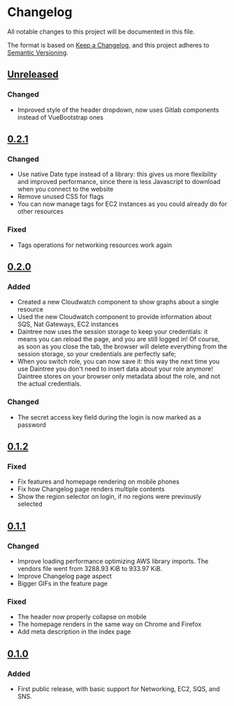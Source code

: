 # Changelog
All notable changes to this project will be documented in this file.

The format is based on [Keep a Changelog](https://keepachangelog.com/en/1.0.0/),
and this project adheres to [Semantic Versioning](https://semver.org/spec/v2.0.0.html).

## [Unreleased]

### Changed

- Improved style of the header dropdown, now uses Gitlab components instead of VueBootstrap ones

## [0.2.1]

### Changed

- Use native Date type instead of a library: this gives us more flexibility and improved performance, since there is 
  less Javascript to download when you connect to the website
- Remove unused CSS for flags
- You can now manage tags for EC2 instances as you could already do for other resources

### Fixed

- Tags operations for networking resources work again

## [0.2.0]

### Added

- Created a new Cloudwatch component to show graphs about a single resource
- Used the new Cloudwatch component to provide information about SQS, Nat Gateways, EC2 instances
- Daintree now uses the session storage to keep your credentials: it means you can reload the page, and you are still 
  logged in! Of course, as soon as you close the tab, the browser will delete everything from the session storage, so 
  your credentials are perfectly safe;
- When you switch role, you can now save it: this way the next time you use Daintree you don't need to insert data 
  about your role anymore! Daintree stores on your browser only metadata about the role, and not the actual credentials.
  
### Changed

- The secret access key field during the login is now marked as a password

## [0.1.2]

### Fixed

- Fix features and homepage rendering on mobile phones
- Fix how Changelog page renders multiple contents
- Show the region selector on login, if no regions were previously selected

## [0.1.1]

### Changed

- Improve loading performance optimizing AWS library imports. The vendors file went from 3288.93 KiB to 933.97 KiB.
- Improve Changelog page aspect
- Bigger GIFs in the feature page

### Fixed

- The header now properly collapse on mobile
- The homepage renders in the same way on Chrome and Firefox
- Add meta description in the index page

## [0.1.0]

### Added

- First public release, with basic support for Networking, EC2, SQS, and SNS.

[Unreleased]: https://gitlab.com/rpadovani/daintree/-/compare/v0.2.1...master
[0.2.1]: https://gitlab.com/rpadovani/daintree/-/compare/v0.2.0...v0.2.1
[0.2.0]: https://gitlab.com/rpadovani/daintree/-/compare/v0.1.2...v0.2.0
[0.1.2]: https://gitlab.com/rpadovani/daintree/-/compare/v0.1.1...v0.1.2
[0.1.1]: https://gitlab.com/rpadovani/daintree/-/compare/v0.1.0...v0.1.1
[0.1.0]: https://gitlab.com/rpadovani/daintree/-/tags/v0.1.0
